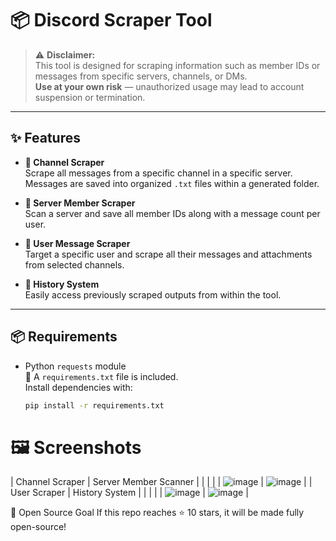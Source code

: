 # 📦 Discord Scraper Tool

> ⚠️ **Disclaimer:**  
> This tool is designed for scraping information such as member IDs or messages from specific servers, channels, or DMs.  
> **Use at your own risk** — unauthorized usage may lead to account suspension or termination.

---

## ✨ Features

- **🔗 Channel Scraper**  
  Scrape all messages from a specific channel in a specific server.  
  Messages are saved into organized `.txt` files within a generated folder.

- **👥 Server Member Scraper**  
  Scan a server and save all member IDs along with a message count per user.

- **🎯 User Message Scraper**  
  Target a specific user and scrape all their messages and attachments from selected channels.

- **📁 History System**  
  Easily access previously scraped outputs from within the tool.

---

## 📦 Requirements

- Python `requests` module  
  📄 A `requirements.txt` file is included.  
  Install dependencies with:

  ```bash
  pip install -r requirements.txt

# 🖼️ Screenshots
| Channel Scraper                                                                           | Server Member Scanner                                                                     |
|  |  |
| ![image](https://github.com/user-attachments/assets/771fb8a8-c1a2-47ca-bb72-3ad56c8a8160) | ![image](https://github.com/user-attachments/assets/74f1937a-6358-465c-87c7-dbeb3529834f) |
| User Scraper                                                                              | History System                                                                            |
|  |  |
| ![image](https://github.com/user-attachments/assets/2790af9d-6e57-420e-a49a-810e6092d1e5) | ![image](https://github.com/user-attachments/assets/5bc25c3d-7cf7-4d03-a066-504956764dbc) |


🚀 Open Source Goal
If this repo reaches ⭐ 10 stars, it will be made fully open-source!

